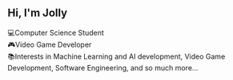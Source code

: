 ## Hi, I'm Jolly

💻Computer Science Student <br>
🎮Video Game Developer <br>
📚Interests in Machine Learning and AI development, Video Game Development, Software Engineering, and so much more...

